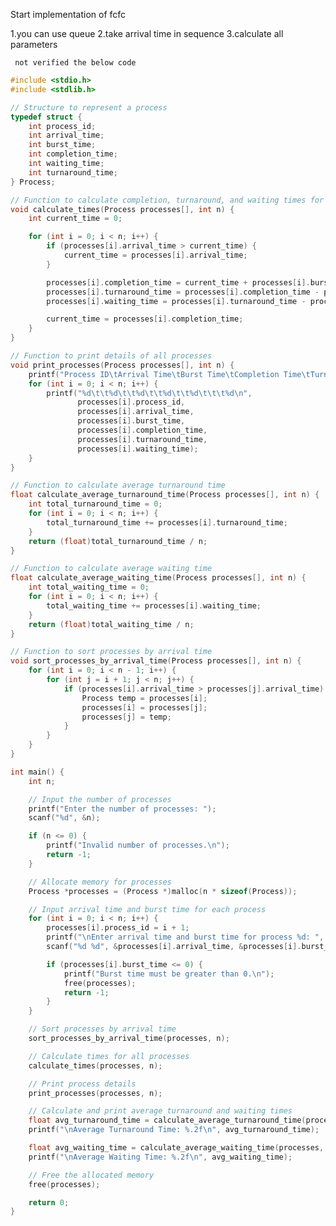 Start implementation of fcfc

1.you can use queue
2.take arrival time in sequence
3.calculate all parameters

``` not verified the below code```
```c
#include <stdio.h>
#include <stdlib.h>

// Structure to represent a process
typedef struct {
    int process_id;
    int arrival_time;
    int burst_time;
    int completion_time;
    int waiting_time;
    int turnaround_time;
} Process;

// Function to calculate completion, turnaround, and waiting times for all processes
void calculate_times(Process processes[], int n) {
    int current_time = 0;

    for (int i = 0; i < n; i++) {
        if (processes[i].arrival_time > current_time) {
            current_time = processes[i].arrival_time;
        }

        processes[i].completion_time = current_time + processes[i].burst_time;
        processes[i].turnaround_time = processes[i].completion_time - processes[i].arrival_time;
        processes[i].waiting_time = processes[i].turnaround_time - processes[i].burst_time;

        current_time = processes[i].completion_time;
    }
}

// Function to print details of all processes
void print_processes(Process processes[], int n) {
    printf("Process ID\tArrival Time\tBurst Time\tCompletion Time\tTurnaround Time\tWaiting Time\n");
    for (int i = 0; i < n; i++) {
        printf("%d\t\t%d\t\t%d\t\t%d\t\t%d\t\t\t%d\n",
               processes[i].process_id,
               processes[i].arrival_time,
               processes[i].burst_time,
               processes[i].completion_time,
               processes[i].turnaround_time,
               processes[i].waiting_time);
    }
}

// Function to calculate average turnaround time
float calculate_average_turnaround_time(Process processes[], int n) {
    int total_turnaround_time = 0;
    for (int i = 0; i < n; i++) {
        total_turnaround_time += processes[i].turnaround_time;
    }
    return (float)total_turnaround_time / n;
}

// Function to calculate average waiting time
float calculate_average_waiting_time(Process processes[], int n) {
    int total_waiting_time = 0;
    for (int i = 0; i < n; i++) {
        total_waiting_time += processes[i].waiting_time;
    }
    return (float)total_waiting_time / n;
}

// Function to sort processes by arrival time
void sort_processes_by_arrival_time(Process processes[], int n) {
    for (int i = 0; i < n - 1; i++) {
        for (int j = i + 1; j < n; j++) {
            if (processes[i].arrival_time > processes[j].arrival_time) {
                Process temp = processes[i];
                processes[i] = processes[j];
                processes[j] = temp;
            }
        }
    }
}

int main() {
    int n;

    // Input the number of processes
    printf("Enter the number of processes: ");
    scanf("%d", &n);

    if (n <= 0) {
        printf("Invalid number of processes.\n");
        return -1;
    }

    // Allocate memory for processes
    Process *processes = (Process *)malloc(n * sizeof(Process));

    // Input arrival time and burst time for each process
    for (int i = 0; i < n; i++) {
        processes[i].process_id = i + 1;
        printf("\nEnter arrival time and burst time for process %d: ", i + 1);
        scanf("%d %d", &processes[i].arrival_time, &processes[i].burst_time);

        if (processes[i].burst_time <= 0) {
            printf("Burst time must be greater than 0.\n");
            free(processes);
            return -1;
        }
    }

    // Sort processes by arrival time
    sort_processes_by_arrival_time(processes, n);

    // Calculate times for all processes
    calculate_times(processes, n);

    // Print process details
    print_processes(processes, n);

    // Calculate and print average turnaround and waiting times
    float avg_turnaround_time = calculate_average_turnaround_time(processes, n);
    printf("\nAverage Turnaround Time: %.2f\n", avg_turnaround_time);

    float avg_waiting_time = calculate_average_waiting_time(processes, n);
    printf("\nAverage Waiting Time: %.2f\n", avg_waiting_time);

    // Free the allocated memory
    free(processes);

    return 0;
}
```